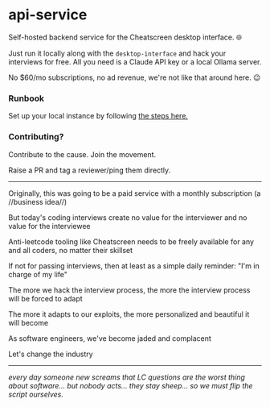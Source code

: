 # api-service
Self-hosted backend service for the Cheatscreen desktop interface. 🌐

Just run it locally along with the `desktop-interface` and hack your interviews for free. All you need is a Claude API key or a local Ollama server.

No $60/mo subscriptions, no ad revenue, we're not like that around here. 😉

### Runbook
Set up your local instance by following [the steps here.](https://github.com/cheatscreen/api-service/blob/main/README.md)

### Contributing?
Contribute to the cause. Join the movement.

Raise a PR and tag a reviewer/ping them directly.

---

Originally, this was going to be a paid service with a monthly subscription (a //business idea//)

But today's coding interviews create no value for the interviewer and no value for the interviewee

Anti-leetcode tooling like Cheatscreen needs to be freely available for any and all coders, no matter their skillset

If not for passing interviews, then at least as a simple daily reminder: "I'm in charge of my life"

The more we hack the interview process, the more the interview process will be forced to adapt

The more it adapts to our exploits, the more personalized and beautiful it will become

As software engineers, we've become jaded and complacent

Let's change the industry

---

*every day someone new screams that LC questions are the worst thing about software... but nobody acts... they stay sheep... so we must flip the script ourselves.*
